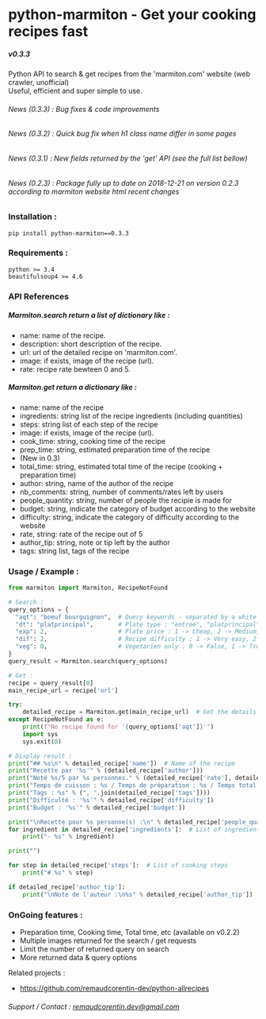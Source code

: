 # python-marmiton - Get your cooking recipes fast
##### v0.3.3

Python API to search &amp; get recipes from the 'marmiton.com' website (web crawler, unofficial)  
Useful, efficient and super simple to use.  

###### News (0.3.3) : Bug fixes & code improvements
###### News (0.3.2) : Quick bug fix when h1 class name differ in some pages
###### News (0.3.1) : New fields returned by the 'get' API (see the full list bellow)
###### News (0.2.3) : Package fully up to date on 2018-12-21 on version 0.2.3 according to marmiton website html recent changes

### Installation :
`pip install python-marmiton==0.3.3`  

### Requirements :
`python >= 3.4`  
`beautifulsoup4 >= 4.6`  

### API References

##### Marmiton.search return a list of dictionary like :  
- name: name of the recipe.  
- description: short description of the recipe.  
- url: url of the detailed recipe on 'marmiton.com'.  
- image: if exists, image of the recipe (url).  
- rate: recipe rate bewteen 0 and 5.  

##### Marmiton.get return a dictionary like :  
- name: name of the recipe  
- ingredients: string list of the recipe ingredients (including quantities)  
- steps: string list of each step of the recipe  
- image: if exists, image of the recipe (url).  
- cook_time: string, cooking time of the recipe  
- prep_time: string, estimated preparation time of the recipe  
- (New in 0.3)  
- total_time: string, estimated total time of the recipe (cooking + preparation time)  
- author: string, name of the author of the recipe  
- nb_comments: string, number of comments/rates left by users  
- people_quantity: string, number of people the recipie is made for  
- budget: string, indicate the category of budget according to the website  
- difficulty: string, indicate the category of difficulty according to the website  
- rate, string: rate of the recipe out of 5  
- author_tip: string, note or tip left by the author  
- tags: string list, tags of the recipe  

### Usage / Example :

```python
from marmiton import Marmiton, RecipeNotFound

# Search :
query_options = {
  "aqt": "boeuf bourguignon",  # Query keywords - separated by a white space
  "dt": "platprincipal",       # Plate type : "entree", "platprincipal", "accompagnement", "amusegueule", "sauce" (optional)
  "exp": 2,                    # Plate price : 1 -> Cheap, 2 -> Medium, 3 -> Kind of expensive (optional)
  "dif": 2,                    # Recipe difficulty : 1 -> Very easy, 2 -> Easy, 3 -> Medium, 4 -> Advanced (optional)
  "veg": 0,                    # Vegetarien only : 0 -> False, 1 -> True (optional)
}
query_result = Marmiton.search(query_options)

# Get :
recipe = query_result[0]
main_recipe_url = recipe['url']

try:
    detailed_recipe = Marmiton.get(main_recipe_url)  # Get the details of the first returned recipe (most relevant in our case)
except RecipeNotFound as e:
    print(f"No recipe found for '{query_options['aqt']}'")
    import sys
    sys.exit(0)

# Display result :
print("## %s\n" % detailed_recipe['name'])  # Name of the recipe
print("Recette par '%s'" % (detailed_recipe['author']))
print("Noté %s/5 par %s personnes." % (detailed_recipe['rate'], detailed_recipe['nb_comments']))
print("Temps de cuisson : %s / Temps de préparation : %s / Temps total : %s." % (detailed_recipe['cook_time'] if detailed_recipe['cook_time'] else 'N/A',detailed_recipe['prep_time'], detailed_recipe['total_time']))
print("Tags : %s" % (", ".join(detailed_recipe['tags'])))
print("Difficulté : '%s'" % detailed_recipe['difficulty'])
print("Budget : '%s'" % detailed_recipe['budget'])

print("\nRecette pour %s personne(s) :\n" % detailed_recipe['people_quantity'])
for ingredient in detailed_recipe['ingredients']:  # List of ingredients
    print("- %s" % ingredient)

print("")

for step in detailed_recipe['steps']:  # List of cooking steps
    print("# %s" % step)

if detailed_recipe['author_tip']:
    print("\nNote de l'auteur :\n%s" % detailed_recipe['author_tip'])
```

### OnGoing features :  
- Preparation time, Cooking time, Total time, etc (available on v0.2.2)  
- Multiple images returned for the search / get requests  
- Limit the number of returned query on search  
- More returned data & query options

Related projects :  
- https://github.com/remaudcorentin-dev/python-allrecipes

###### Support / Contact : remaudcorentin.dev@gmail.com

